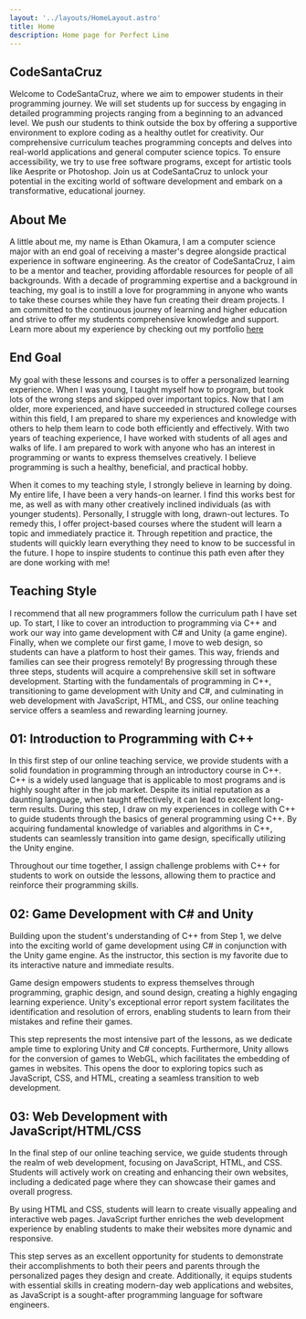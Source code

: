 ```yaml
---
layout: '../layouts/HomeLayout.astro'
title: Home
description: Home page for Perfect Line
---
```

## CodeSantaCruz
Welcome to CodeSantaCruz, where we aim to empower students in their programming journey. We will set students up for success by engaging in detailed programming projects ranging from a beginning to an advanced level. We push our students to think outside the box by offering a supportive environment to explore coding as a healthy outlet for creativity. Our comprehensive curriculum teaches programming concepts and delves into real-world applications and general computer science topics. To ensure accessibility, we try to use free software programs, except for artistic tools like Aesprite or Photoshop. Join us at CodeSantaCruz to unlock your potential in the exciting world of software development and embark on a transformative, educational journey.

## About Me
A little about me, my name is Ethan Okamura, I am a computer science major with an end goal of receiving a master's degree alongside practical experience in software engineering. As the creator of CodeSantaCruz, I aim to be a mentor and teacher, providing affordable resources for people of all backgrounds. With a decade of programming expertise and a background in teaching, my goal is to instill a love for programming in anyone who wants to take these courses while they have fun creating their dream projects. I am committed to the continuous journey of learning and higher education and strive to offer my students comprehensive knowledge and support. Learn more about my experience by checking out my portfolio [here](https://paperwrld.github.io/ethanokamura/)

## End Goal
My goal with these lessons and courses is to offer a personalized learning experience. When I was young, I taught myself how to program, but took lots of the wrong steps and skipped over important topics. Now that I am older, more experienced, and have succeeded in structured college courses within this field, I am prepared to share my experiences and knowledge with others to help them learn to code both efficiently and effectively. With two years of teaching experience, I have worked with students of all ages and walks of life. I am prepared to work with anyone who has an interest in programming or wants to express themselves creatively. I believe programming is such a healthy, beneficial, and practical hobby.

When it comes to my teaching style, I strongly believe in learning by doing. My entire life, I have been a very hands-on learner. I find this works best for me, as well as with many other creatively inclined individuals (as with younger students). Personally, I struggle with long, drawn-out lectures. To remedy this, I offer project-based courses where the student will learn a topic and immediately practice it. Through repetition and practice, the students will quickly learn everything they need to know to be successful in the future. I hope to inspire students to continue this path even after they are done working with me!

## Teaching Style
I recommend that all new programmers follow the curriculum path I have set up. To start, I like to cover an introduction to programming via C++ and work our way into game development with C# and Unity (a game engine). Finally, when we complete our first game, I move to web design, so students can have a platform to host their games. This way, friends and families can see their progress remotely! By progressing through these three steps, students will acquire a comprehensive skill set in software development. Starting with the fundamentals of programming in C++, transitioning to game development with Unity and C#, and culminating in web development with JavaScript, HTML, and CSS, our online teaching service offers a seamless and rewarding learning journey.

## 01: Introduction to Programming with C++
In this first step of our online teaching service, we provide students with a solid foundation in programming through an introductory course in C++. C++ is a widely used language that is applicable to most programs and is highly sought after in the job market. Despite its initial reputation as a daunting language, when taught effectively, it can lead to excellent long-term results. During this step, I draw on my experiences in college with C++ to guide students through the basics of general programming using C++. By acquiring fundamental knowledge of variables and algorithms in C++, students can seamlessly transition into game design, specifically utilizing the Unity engine.

Throughout our time together, I assign challenge problems with C++ for students to work on outside the lessons, allowing them to practice and reinforce their programming skills.

## 02: Game Development with C# and Unity
Building upon the student's understanding of C++ from Step 1, we delve into the exciting world of game development using C# in conjunction with the Unity game engine. As the instructor, this section is my favorite due to its interactive nature and immediate results.

Game design empowers students to express themselves through programming, graphic design, and sound design, creating a highly engaging learning experience. Unity's exceptional error report system facilitates the identification and resolution of errors, enabling students to learn from their mistakes and refine their games.

This step represents the most intensive part of the lessons, as we dedicate ample time to exploring Unity and C# concepts. Furthermore, Unity allows for the conversion of games to WebGL, which facilitates the embedding of games in websites. This opens the door to exploring topics such as JavaScript, CSS, and HTML, creating a seamless transition to web development.

## 03: Web Development with JavaScript/HTML/CSS
In the final step of our online teaching service, we guide students through the realm of web development, focusing on JavaScript, HTML, and CSS. Students will actively work on creating and enhancing their own websites, including a dedicated page where they can showcase their games and overall progress.

By using HTML and CSS, students will learn to create visually appealing and interactive web pages. JavaScript further enriches the web development experience by enabling students to make their websites more dynamic and responsive.  

This step serves as an excellent opportunity for students to demonstrate their accomplishments to both their peers and parents through the personalized pages they design and create. Additionally, it equips students with essential skills in creating modern-day web applications and websites, as JavaScript is a sought-after programming language for software engineers.
